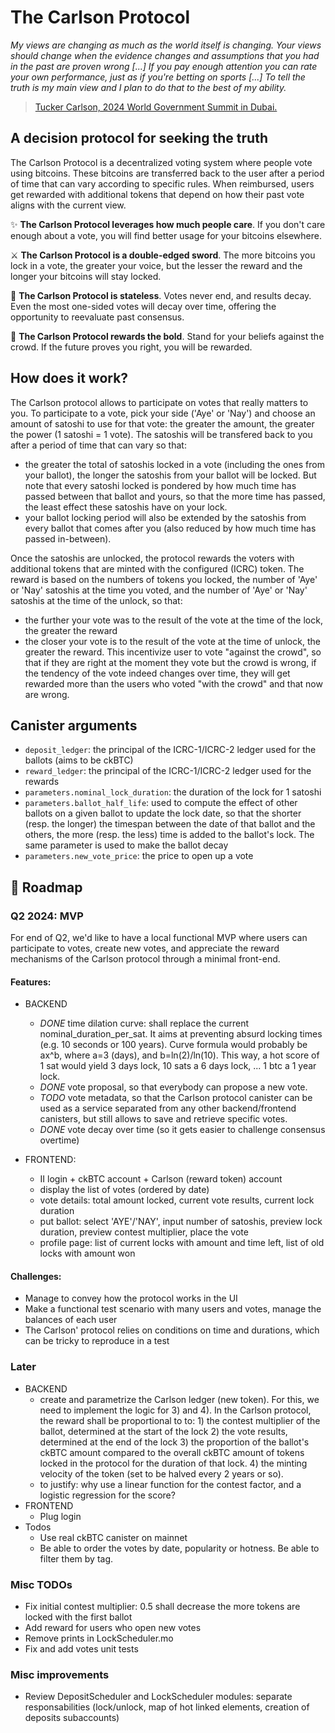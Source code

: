 # The Carlson Protocol

*My views are changing as much as the world itself is changing. Your views should change when the evidence changes and assumptions that you had in the past are proven wrong [...] If you pay enough attention you can rate your own performance, just as if you're betting on sports [...] To tell the truth is my main view and I plan to do that to the best of my ability.*
> [Tucker Carlson, 2024 World Government Summit in Dubai.](https://youtu.be/mMXikZM_O80?si=bSkrQ0C2GeTJe7TV&t=118)

## A decision protocol for seeking the truth

The Carlson Protocol is a decentralized voting system where people vote using bitcoins. These bitcoins are transferred back to the user after a period of time that can vary according to specific rules. When reimbursed, users get rewarded with additional tokens that depend on how their past vote aligns with the current view.

✨ **The Carlson Protocol leverages how much people care**. If you don't care enough about a vote, you will find better usage for your bitcoins elsewhere.

⚔️ **The Carlson Protocol is a double-edged sword**. The more bitcoins you lock in a vote, the greater your voice, but the lesser the reward and the longer your bitcoins will stay locked.

🗽 **The Carlson Protocol is stateless**. Votes never end, and results decay. Even the most one-sided votes will decay over time, offering the opportunity to reevaluate past consensus.

💪 **The Carlson Protocol rewards the bold**. Stand for your beliefs against the crowd. If the future proves you right, you will be rewarded.

## How does it work?

The Carlson protocol allows to participate on votes that really matters to you. To participate to a vote, pick your side ('Aye' or 'Nay') and choose an amount of satoshi to use for that vote: the greater the amount, the greater the power (1 satoshi = 1 vote). The satoshis will be transfered back to you after a period of time that can vary so that:
 - the greater the total of satoshis locked in a vote (including the ones from your ballot), the longer the satoshis from your ballot will be locked. But note that every satoshi locked is pondered by how much time has passed between that ballot and yours, so that the more time has passed, the least effect these satoshis have on your lock.
 - your ballot locking period will also be extended by the satoshis from every ballot that comes after you (also reduced by how much time has passed in-between).

 Once the satoshis are unlocked, the protocol rewards the voters with additional tokens that are minted with the configured (ICRC) token. The reward is based on the numbers of tokens you locked, the number of 'Aye' or 'Nay' satoshis at the time you voted, and the number of 'Aye' or 'Nay' satoshis at the time of the unlock, so that:
 - the further your vote was to the result of the vote at the time of the lock, the greater the reward
 - the closer your vote is to the result of the vote at the time of unlock, the greater the reward.
This incentivize user to vote "against the crowd", so that if they are right at the moment they vote but the crowd is wrong, if the tendency of the vote indeed changes over time, they will get rewarded more than the users who voted "with the crowd" and that now are wrong.

## Canister arguments

- `deposit_ledger`: the principal of the ICRC-1/ICRC-2 ledger used for the ballots (aims to be ckBTC)
- `reward_ledger`: the principal of the ICRC-1/ICRC-2 ledger used for the rewards
- `parameters.nominal_lock_duration`: the duration of the lock for 1 satoshi
- `parameters.ballot_half_life`: used to compute the effect of other ballots on a given ballot to update the lock date, so that the shorter (resp. the longer) the timespan between the date of that ballot and the others, the more (resp. the less) time is added to the ballot's lock. The same parameter is used to make the ballot decay
- `parameters.new_vote_price`: the price to open up a vote

## 🚧 Roadmap

### Q2 2024: MVP

For end of Q2, we'd like to have a local functional MVP where users can participate to votes, create new votes, and appreciate the reward mechanisms of the Carlson protocol through a minimal front-end.

#### Features:

- BACKEND
  - *DONE* time dilation curve: shall replace the current nominal_duration_per_sat. It aims at preventing absurd locking times (e.g. 10 seconds or 100 years). Curve formula would probably be ax^b, where a=3 (days), and b=ln(2)/ln(10). This way, a hot score of 1 sat would yield 3 days lock, 10 sats a 6 days lock, ... 1 btc a 1 year lock.
  - *DONE* vote proposal, so that everybody can propose a new vote.
  - *TODO* vote metadata, so that the Carlson protocol canister can be used as a service separated from any other backend/frontend canisters, but still allows to save and retrieve specific votes.
  - *DONE* vote decay over time (so it gets easier to challenge consensus overtime)

- FRONTEND:
  - II login + ckBTC account + Carlson (reward token) account
  - display the list of votes (ordered by date)
  - vote details: total amount locked, current vote results, current lock duration
  - put ballot: select 'AYE'/'NAY', input number of satoshis, preview lock duration, preview contest multiplier, place the vote
  - profile page: list of current locks with amount and time left, list of old locks with amount won

#### Challenges:
  
  - Manage to convey how the protocol works in the UI
  - Make a functional test scenario with many users and votes, manage the balances of each user
  - The Carlson' protocol relies on conditions on time and durations, which can be tricky to reproduce in a test

### Later

- BACKEND
  - create and parametrize the Carlson ledger (new token). For this, we need to implement the logic for 3) and 4). In the Carlson protocol, the reward shall be proportional to to:
        1) the contest multiplier of the ballot, determined at the start of the lock
        2) the vote results, determined at the end of the lock
        3) the proportion of the ballot's ckBTC amount compared to the overall ckBTC amount of tokens locked in the protocol for the duration of that lock.
        4) the minting velocity of the token (set to be halved every 2 years or so).
  - to justify: why use a linear function for the contest factor, and a logistic regression for the score?
- FRONTEND
  - Plug login
- Todos
  - Use real ckBTC canister on mainnet
  - Be able to order the votes by date, popularity or hotness. Be able to filter them by tag.

### Misc TODOs

- Fix initial contest multiplier: 0.5 shall decrease the more tokens are locked with the first ballot
- Add reward for users who open new votes
- Remove prints in LockScheduler.mo
- Fix and add votes unit tests

### Misc improvements
- Review DepositScheduler and LockScheduler modules: separate responsabilities (lock/unlock, map of hot linked elements, creation of deposits subaccounts)